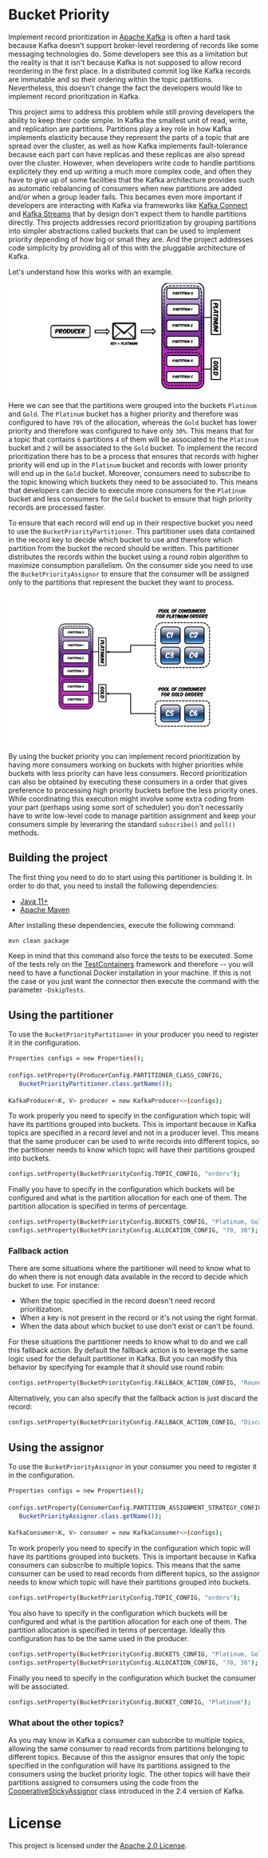 # Bucket Priority

Implement record prioritization in [Apache Kafka](https://kafka.apache.org) is often a hard task because Kafka doesn't support broker-level reordering of records like some messaging technologies do.
Some developers see this as a limitation but the reality is that it isn't because Kafka is not supposed to allow record reordering in the first place.
In a distributed commit log like Kafka records are immutable and so their ordering within the topic partitions.
Nevertheless, this doesn't change the fact the developers would like to implement record prioritization in Kafka.

This project aims to address this problem while still proving developers the ability to keep their code simple.
In Kafka the smallest unit of read, write, and replication are partitions.
Partitions play a key role in how Kafka implements elasticity because they represent the parts of a topic that are spread over the cluster, as well as how Kafka implements fault-tolerance because each part can have replicas and these replicas are also spread over the cluster.
However, when developers write code to handle partitions explicitely they end up writing a much more complex code, and often they have to give up of some facilities that the Kafka architecture provides such as automatic rebalancing of consumers when new partitions are added and/or when a group leader fails.
This becames even more important if developers are interacting with Kafka via frameworks like [Kafka Connect](https://kafka.apache.org/documentation/#connect) and [Kafka Streams](https://kafka.apache.org/documentation/streams/) that by design don't expect them to handle partitions directly.
This projects addresses record prioritization by grouping partitions into simpler abstractions called buckets that can be used to implement priority depending of how big or small they are.
And the project addresses code simplicity by providing all of this with the pluggable architecture of Kafka.

Let's understand how this works with an example.

![Partitioner Overview](images/partitioner-overview.png)

Here we can see that the partitions were grouped into the buckets `Platinum` and `Gold`.
The `Platinum` bucket has a higher priority and therefore was configured to have `70%` of the allocation, whereas the `Gold` bucket has lower priority and therefore was configured to have only `30%`.
This means that for a topic that contains `6` partitions `4` of them will be associated to the `Platinum` bucket and `2` will be associated to the `Gold` bucket.
To implement the record prioritization there has to be a process that ensures that records with higher priority will end up in the `Platinum` bucket and records with lower priority will end up in the `Gold` bucket.
Moreover, consumers need to subscribe to the topic knowing which buckets they need to be associated to.
This means that developers can decide to execute more consumers for the `Platinum` bucket and less consumers for the `Gold` bucket to ensure that high priority records are processed faster.

To ensure that each record will end up in their respective bucket you need to use the `BucketPriorityPartitioner`.
This partitioner uses data contained in the record key to decide which bucket to use and therefore which partition from the bucket the record should be written.
This partitioner distributes the records within the bucket using a round robin algorithm to maximize consumption parallelism.
On the consumer side you need to use the `BucketPriorityAssignor` to ensure that the consumer will be assigned only to the partitions that represent the bucket they want to process.

![Assignor Overview](images/assignor-overview.png)

By using the bucket priority you can implement record prioritization by having more consumers working on buckets with higher priorities while buckets with less priority can have less consumers.
Record prioritization can also be obtained by executing these consumers in a order that gives preference to processing high priority buckets before the less priority ones.
While coordinating this execution might involve some extra coding from your part (perhaps using some sort of scheduler) you don't necessarily have to write low-level code to manage partition assignment and keep your consumers simple by leveraring the standard `subscribe()` and `poll()` methods.

## Building the project

The first thing you need to do to start using this partitioner is building it. In order to do that, you need to install the following dependencies:

- [Java 11+](https://openjdk.java.net/)
- [Apache Maven](https://maven.apache.org/)

After installing these dependencies, execute the following command:

```bash
mvn clean package
```

Keep in mind that this command also force the tests to be executed. Some of the tests rely on the [TestContainers](https://www.testcontainers.org/) framework and therefore -- you will need to have a functional Docker installation in your machine.
If this is not the case or you just want the connector then execute the command with the parameter `-DskipTests`.

## Using the partitioner

To use the `BucketPriorityPartitioner` in your producer you need to register it in the configuration.

```bash
Properties configs = new Properties();

configs.setProperty(ProducerConfig.PARTITIONER_CLASS_CONFIG,
   BucketPriorityPartitioner.class.getName());

KafkaProducer<K, V> producer = new KafkaProducer<>(configs);
```

To work properly you need to specify in the configuration which topic will have its partitions grouped into buckets.
This is important because in Kafka topics are specified in a record level and not in a producer level.
This means that the same producer can be used to write records into different topics, so the partitioner needs to know which topic will have their partitions grouped into buckets.


```bash
configs.setProperty(BucketPriorityConfig.TOPIC_CONFIG, "orders");
```

Finally you have to specify in the configuration which buckets will be configured and what is the partition allocation for each one of them.
The partition allocation is specified in terms of percentage.


```bash
configs.setProperty(BucketPriorityConfig.BUCKETS_CONFIG, "Platinum, Gold");
configs.setProperty(BucketPriorityConfig.ALLOCATION_CONFIG, "70, 30");
```

### Fallback action

There are some situations where the partitioner will need to know what to do when there is not enough data available in the record to decide which bucket to use. For instance:

* When the topic specified in the record doesn't need record prioritization.
* When a key is not present in the record or it's not using the right format.
* When the data about which bucket to use don't exist or can't be found.

For these situations the partitioner needs to know what to do and we call this fallback action.
By default the fallback action is to leverage the same logic used for the default partitioner in Kafka.
But you can modify this behavior by specifying for example that it should use round robin:

```bash
configs.setProperty(BucketPriorityConfig.FALLBACK_ACTION_CONFIG, "RoundRobin");
```

Alternatively, you can also specify that the fallback action is just discard the record:

```bash
configs.setProperty(BucketPriorityConfig.FALLBACK_ACTION_CONFIG, "Discard");
```

## Using the assignor

To use the `BucketPriorityAssignor` in your consumer you need to register it in the configuration.

```bash
Properties configs = new Properties();

configs.setProperty(ConsumerConfig.PARTITION_ASSIGNMENT_STRATEGY_CONFIG,
   BucketPriorityAssignor.class.getName());

KafkaConsumer<K, V> consumer = new KafkaConsumer<>(configs);
```

To work properly you need to specify in the configuration which topic will have its partitions grouped into buckets.
This is important because in Kafka consumers can subscribe to multiple topics.
This means that the same consumer can be used to read records from different topics, so the assignor needs to know which topic will have their partitions grouped into buckets.


```bash
configs.setProperty(BucketPriorityConfig.TOPIC_CONFIG, "orders");
```

You also have to specify in the configuration which buckets will be configured and what is the partition allocation for each one of them.
The partition allocation is specified in terms of percentage.
Ideally this configuration has to be the same used in the producer.


```bash
configs.setProperty(BucketPriorityConfig.BUCKETS_CONFIG, "Platinum, Gold");
configs.setProperty(BucketPriorityConfig.ALLOCATION_CONFIG, "70, 30");
```

Finally you need to specify in the configuration which bucket the consumer will be associated.

```bash
configs.setProperty(BucketPriorityConfig.BUCKET_CONFIG, "Platinum");
```

### What about the other topics?

As you may know in Kafka a consumer can subscribe to multiple topics, allowing the same consumer to read records from partitions belonging to different topics.
Because of this the assignor ensures that only the topic specified in the configuration will have its partitions assigned to the consumers using the bucket priority logic.
The other topics will have their partitions assigned to consumers using the code from the [CooperativeStickyAssignor](https://kafka.apache.org/24/javadoc/org/apache/kafka/clients/consumer/CooperativeStickyAssignor.html) class introduced in the 2.4 version of Kafka.

# License

This project is licensed under the [Apache 2.0 License](./LICENSE).

